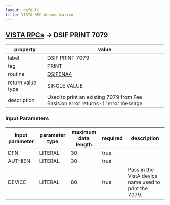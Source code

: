 ```yaml
---
layout: default
title: VISTA RPC documentation
---
```




## [VISTA RPCs](TableOfContent.md) &#8594; DSIF PRINT 7079 

 property | value 
--- | --- 
 label | DSIF PRINT 7079
 tag | PRINT
 routine | [DSIFENA4](http://code.osehra.org/dox/Routine_DSIFENA4_source.html)
 return value type | SINGLE VALUE
 description | Used to print an existing 7079 from Fee Basis.on error returns-1^error message

### Input Parameters

| input parameter | parameter type | maximum data length | required | description | 
| --- | --- | --- | --- | --- | 
| DFN | LITERAL | 30 | true |  | 
| AUTHIEN | LITERAL | 30 | true |  | 
| DEVICE | LITERAL | 80 | true | Pass in the VistA device name used to print the 7079. | 